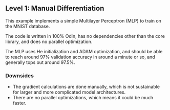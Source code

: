 ## Level 1: Manual Differentiation

This example implements a simple Multilayer Perceptron (MLP) to train on the MNIST database.

The code is written in 100% Odin, has no dependencies other than the core library, and does no parallel optimization.

The MLP uses He initialization and ADAM optimization, and should be able to reach around 97% validation accuracy in around a minute or so, and generally tops out around 97.5%.

### Downsides

* The gradient calculations are done manually, which is not sustainable for larger and more complicated model architectures.
* There are no parallel optimizations, which means it could be much faster.